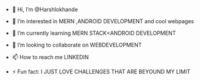 - 👋 Hi, I’m @Harshlokhande
- 👀 I’m interested in MERN ,ANDROID DEVELOPMENT and  cool webpages
- 🌱 I’m currently learning MERN STACK<ANDROID DEVELOPMENT
- 💞️ I’m looking to collaborate on WEBDEVELOPMENT
- 📫 How to reach me LINKEDIN
  
- ⚡ Fun fact: I JUST LOVE CHALLENGES THAT ARE BEYOUND MY LIMIT


